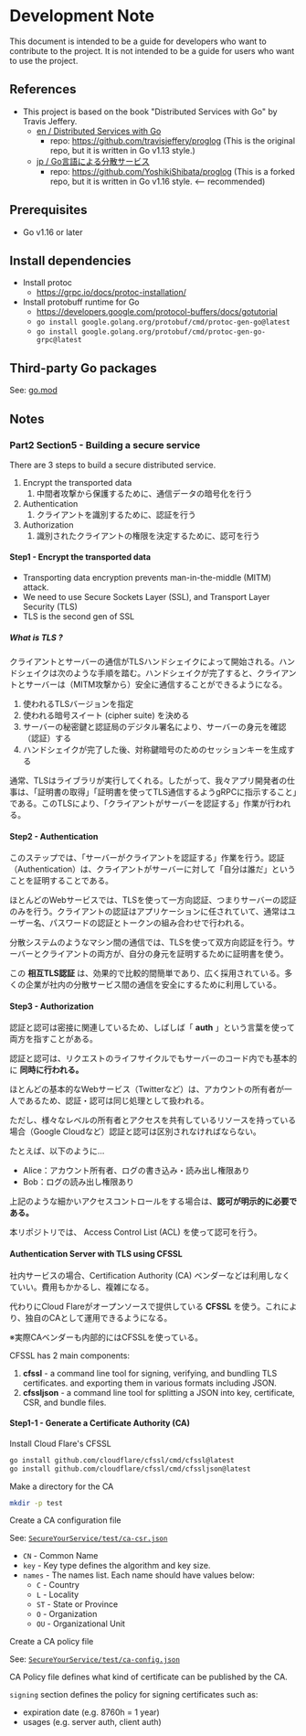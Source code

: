 # Development Note

This document is intended to be a guide for developers who want to contribute to the project. It is not intended to be a guide for users who want to use the project.

## References

- This project is based on the book "Distributed Services with Go" by Travis Jeffery.
  - [en / Distributed Services with Go](https://pragprog.com/titles/tjgo/distributed-services-with-go/)
    - repo: https://github.com/travisjeffery/proglog (This is the original repo, but it is written in Go v1.13 style.)
  - [jp / Go言語による分散サービス](https://www.oreilly.co.jp/books/9784873119977/)
    - repo: https://github.com/YoshikiShibata/proglog (This is a forked repo, but it is written in Go v1.16 style. <-- recommended)


## Prerequisites

- Go v1.16 or later


## Install dependencies

- Install protoc
  - https://grpc.io/docs/protoc-installation/
- Install protobuff runtime for Go
  - https://developers.google.com/protocol-buffers/docs/gotutorial
  - `go install google.golang.org/protobuf/cmd/protoc-gen-go@latest`
  - `go install google.golang.org/protobuf/cmd/protoc-gen-go-grpc@latest`


## Third-party Go packages

See: [go.mod](./go.mod)

## Notes

### Part2 Section5 - Building a secure service

There are 3 steps to build a secure distributed service.

1. Encrypt the transported data
   1. 中間者攻撃から保護するために、通信データの暗号化を行う
2. Authentication
   1. クライアントを識別するために、認証を行う
3. Authorization
   1. 識別されたクライアントの権限を決定するために、認可を行う

#### Step1 - Encrypt the transported data

- Transporting data encryption prevents man-in-the-middle (MITM) attack.
- We need to use Secure Sockets Layer (SSL), and Transport Layer Security (TLS)
- TLS is the second gen of SSL


##### What is TLS ?

クライアントとサーバーの通信がTLSハンドシェイクによって開始される。ハンドシェイクは次のような手順を踏む。ハンドシェイクが完了すると、クライアントとサーバーは（MITM攻撃から）安全に通信することができるようになる。

1. 使われるTLSバージョンを指定
2. 使われる暗号スイート (cipher suite) を決める
3. サーバーの秘密鍵と認証局のデジタル署名により、サーバーの身元を確認（認証）する
4. ハンドシェイクが完了した後、対称鍵暗号のためのセッションキーを生成する

通常、TLSはライブラリが実行してくれる。したがって、我々アプリ開発者の仕事は、「証明書の取得」「証明書を使ってTLS通信するようgRPCに指示すること」である。このTLSにより、「クライアントがサーバーを認証する」作業が行われる。


#### Step2 - Authentication

このステップでは、「サーバーがクライアントを認証する」作業を行う。認証（Authentication）は、クライアントがサーバーに対して「自分は誰だ」ということを証明することである。

ほとんどのWebサービスでは、TLSを使って一方向認証、つまりサーバーの認証のみを行う。クライアントの認証はアプリケーションに任されていて、通常はユーザー名、パスワードの認証とトークンの組み合わせで行われる。

分散システムのようなマシン間の通信では、TLSを使って双方向認証を行う。サーバーとクライアントの両方が、自分の身元を証明するために証明書を使う。

この **相互TLS認証** は、効果的で比較的間簡単であり、広く採用されている。多くの企業が社内の分散サービス間の通信を安全にするために利用している。


#### Step3 - Authorization

認証と認可は密接に関連しているため、しばしば「 **auth** 」という言葉を使って両方を指すことがある。

認証と認可は、リクエストのライフサイクルでもサーバーのコード内でも基本的に **同時に行われる。**

ほとんどの基本的なWebサービス（Twitterなど）は、アカウントの所有者が一人であるため、認証・認可は同じ処理として扱われる。

ただし、様々なレベルの所有者とアクセスを共有しているリソースを持っている場合（Google Cloudなど）認証と認可は区別されなければならない。

たとえば、以下のように…

- Alice：アカウント所有者、ログの書き込み・読み出し権限あり
- Bob：ログの読み出し権限あり


上記のような細かいアクセスコントロールをする場合は、**認可が明示的に必要である。**

本リポジトリでは、 Access Control List (ACL) を使って認可を行う。


#### Authentication Server with TLS using CFSSL

社内サービスの場合、Certification Authority (CA) ベンダーなどは利用しなくていい。費用もかかるし、複雑になる。

代わりにCloud Flareがオープンソースで提供している **CFSSL** を使う。これにより、独自のCAとして運用できるようになる。

※実際CAベンダーも内部的にはCFSSLを使っている。

CFSSL has 2 main components:

1. **cfssl** - a command line tool for signing, verifying, and bundling TLS certificates. and exporting them in various formats including JSON.
2. **cfssljson** - a command line tool for splitting a JSON into key, certificate, CSR, and bundle files.


#### Step1-1 - Generate a Certificate Authority (CA)

Install Cloud Flare's CFSSL

```bash
go install github.com/cloudflare/cfssl/cmd/cfssl@latest
go install github.com/cloudflare/cfssl/cmd/cfssljson@latest
```

Make a directory for the CA

```bash
mkdir -p test
```

Create a CA configuration file

See: [`SecureYourService/test/ca-csr.json`](https://github.com/YoshikiShibata/proglog/blob/main/SecureYourServices/test/ca-csr.json)

- `CN` - Common Name
- `key` - Key type defines the algorithm and key size.
- `names` - The names list. Each name should have values below:
  - `C` - Country
  - `L` - Locality
  - `ST` - State or Province
  - `O` - Organization
  - `OU` - Organizational Unit


Create a CA policy file

See: [`SecureYourService/test/ca-config.json`](https://github.com/YoshikiShibata/proglog/blob/main/SecureYourServices/test/ca-config.json)

CA Policy file defines what kind of certificate can be published by the CA.

`signing` section defines the policy for signing certificates such as:

- expiration date (e.g. 8760h = 1 year)
- usages (e.g. server auth, client auth)

